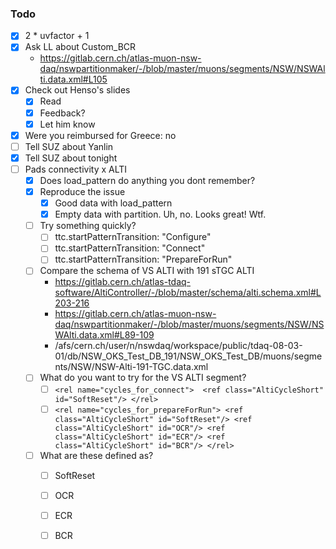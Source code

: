 ### Todo

- [x] 2 * uvfactor + 1
- [x] Ask LL about Custom_BCR
  - https://gitlab.cern.ch/atlas-muon-nsw-daq/nswpartitionmaker/-/blob/master/muons/segments/NSW/NSWAlti.data.xml#L105
- [x] Check out Henso's slides
  - [x] Read
  - [x] Feedback?
  - [x] Let him know
- [x] Were you reimbursed for Greece: no
- [ ] Tell SUZ about Yanlin
- [x] Tell SUZ about tonight
- [ ] Pads connectivity x ALTI
  - [x] Does load_pattern do anything you dont remember?
  - [x] Reproduce the issue
    - [x] Good data with load_pattern
    - [x] Empty data with partition. Uh, no. Looks great! Wtf.
  - [ ] Try something quickly?
    - [ ] ttc.startPatternTransition: "Configure"
    - [ ] ttc.startPatternTransition: "Connect"
    - [ ] ttc.startPatternTransition: "PrepareForRun"
  - [ ] Compare the schema of VS ALTI with 191 sTGC ALTI
    - https://gitlab.cern.ch/atlas-tdaq-software/AltiController/-/blob/master/schema/alti.schema.xml#L203-216
    - https://gitlab.cern.ch/atlas-muon-nsw-daq/nswpartitionmaker/-/blob/master/muons/segments/NSW/NSWAlti.data.xml#L89-109
    - /afs/cern.ch/user/n/nswdaq/workspace/public/tdaq-08-03-01/db/NSW_OKS_Test_DB_191/NSW_OKS_Test_DB/muons/segments/NSW/NSW-Alti-191-TGC.data.xml
  - [ ] What do you want to try for the VS ALTI segment?
    - [ ] `<rel name="cycles_for_connect">  <ref class="AltiCycleShort" id="SoftReset"/> </rel>`
    - [ ] `<rel name="cycles_for_prepareForRun"> <ref class="AltiCycleShort" id="SoftReset"/> <ref class="AltiCycleShort" id="OCR"/> <ref class="AltiCycleShort" id="ECR"/> <ref class="AltiCycleShort" id="BCR"/> </rel>`
  - [ ] What are these defined as?
    - [ ] SoftReset
    - [ ] OCR
    - [ ] ECR
    - [ ] BCR
    

